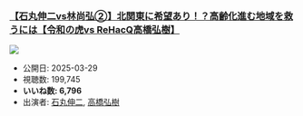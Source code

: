 ### [【石丸伸二vs林尚弘②】北関東に希望あり！？高齢化進む地域を救うには【令和の虎vs ReHacQ高橋弘樹】](https://www.youtube.com/watch?v=q6hUERB1bb0)
[![](https://img.youtube.com/vi/q6hUERB1bb0/sddefault.jpg)](https://www.youtube.com/watch?v=q6hUERB1bb0)
-   公開日: 2025-03-29
-   視聴数: 199,745
-   **いいね数: 6,796**
-   出演者: [石丸伸二](/rehacq_fan/people/石丸伸二 "wikilink"), [高橋弘樹](/rehacq_fan/people/高橋弘樹 "wikilink")
